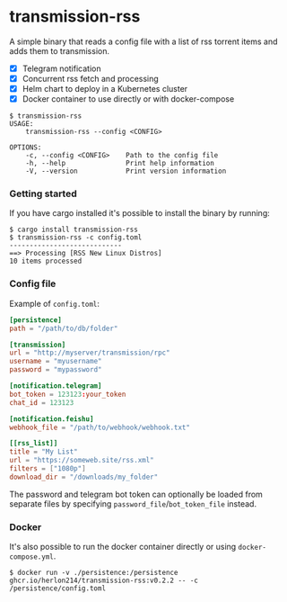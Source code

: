 # transmission-rss

A simple binary that reads a config file with a list of rss torrent items and adds them
to transmission.

-   [x] Telegram notification
-   [x] Concurrent rss fetch and processing
-   [x] Helm chart to deploy in a Kubernetes cluster
-   [x] Docker container to use directly or with docker-compose

```
$ transmission-rss
USAGE:
    transmission-rss --config <CONFIG>

OPTIONS:
    -c, --config <CONFIG>    Path to the config file
    -h, --help               Print help information
    -V, --version            Print version information

```

### Getting started

If you have cargo installed it's possible to install the binary by running:

```
$ cargo install transmission-rss
$ transmission-rss -c config.toml
----------------------------
==> Processing [RSS New Linux Distros]
10 items processed

```

### Config file

Example of `config.toml`:

```toml
[persistence]
path = "/path/to/db/folder"

[transmission]
url = "http://myserver/transmission/rpc"
username = "myusername"
password = "mypassword"

[notification.telegram]
bot_token = 123123:your_token
chat_id = 123123

[notification.feishu]
webhook_file = "/path/to/webhook/webhook.txt"

[[rss_list]]
title = "My List"
url = "https://someweb.site/rss.xml"
filters = ["1080p"]
download_dir = "/downloads/my_folder"
```

The password and telegram bot token can optionally be loaded from separate files by specifying `password_file`/`bot_token_file` instead.

### Docker

It's also possible to run the docker container directly or using `docker-compose.yml`.

```
$ docker run -v ./persistence:/persistence ghcr.io/herlon214/transmission-rss:v0.2.2 -- -c /persistence/config.toml
```
